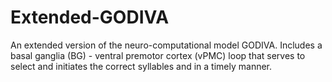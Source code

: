# Extended-GODIVA
An extended version of the neuro-computational model GODIVA. Includes a basal ganglia (BG) - ventral premotor cortex (vPMC) loop that serves to select and initiates the correct syllables and in a timely manner.
